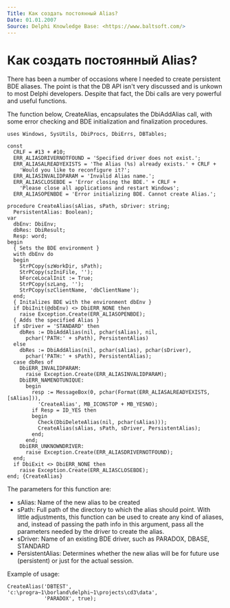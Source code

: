 ```yaml
---
Title: Как создать постоянный Alias?
Date: 01.01.2007
Source: Delphi Knowledge Base: <https://www.baltsoft.com/>
---
```



Как создать постоянный Alias?
=============================

There has been a number of occasions where I needed to create persistent
BDE aliases. The point is that the DB API isn\'t very discussed and is
unkown to most Delphi developers. Despite that fact, the Dbi calls are
very powerful and useful functions.

The function below, CreateAlias, encapsulates the DbiAddAlias call, with
some error checking and BDE initialization and finalization procedures.

    uses Windows, SysUtils, DbiProcs, DbiErrs, DBTables;
     
    const
      CRLF = #13 + #10;
      ERR_ALIASDRIVERNOTFOUND = 'Specified driver does not exist.';
      ERR_ALIASALREADYEXISTS = 'The Alias (%s) already exists.' + CRLF +
        'Would you like to reconfigure it?';
      ERR_ALIASINVALIDPARAM = 'Invalid Alias name.';
      ERR_ALIASCLOSEBDE = 'Error closing the BDE.' + CRLF +
        'Please close all applications and restart Windows';
      ERR_ALIASOPENBDE = 'Error initializing BDE. Cannot create Alias.';
     
    procedure CreateAlias(sAlias, sPath, sDriver: string;
      PersistentAlias: Boolean);
    var
      dbEnv: DbiEnv;
      dbRes: DbiResult;
      Resp: word;
    begin
      { Sets the BDE environment }
      with dbEnv do
      begin
        StrPCopy(szWorkDir, sPath);
        StrPCopy(szIniFile, '');
        bForceLocalInit := True;
        StrPCopy(szLang, '');
        StrPCopy(szClientName, 'dbClientName');
      end;
      { Initalizes BDE with the environment dbEnv }
      if DbiInit(@dbEnv) <> DbiERR_NONE then
        raise Exception.Create(ERR_ALIASOPENBDE);
      { Adds the specified Alias }
      if sDriver = 'STANDARD' then
        dbRes := DbiAddAlias(nil, pchar(sAlias), nil,
          pchar('PATH:' + sPath), PersistentAlias)
      else
        dbRes := DbiAddAlias(nil, pchar(sAlias), pchar(sDriver),
          pchar('PATH:' + sPath), PersistentAlias);
      case dbRes of
        DbiERR_INVALIDPARAM:
          raise Exception.Create(ERR_ALIASINVALIDPARAM);
        DbiERR_NAMENOTUNIQUE:
          begin
            resp := MessageBox(0, pchar(Format(ERR_ALIASALREADYEXISTS, [sAlias])),
              'CreateAlias', MB_ICONSTOP + MB_YESNO);
            if Resp = ID_YES then
            begin
              Check(DbiDeleteAlias(nil, pchar(sAlias)));
              CreateAlias(sAlias, sPath, sDriver, PersistentAlias);
            end;
          end;
        DbiERR_UNKNOWNDRIVER:
          raise Exception.Create(ERR_ALIASDRIVERNOTFOUND);
      end;
      if DbiExit <> DbiERR_NONE then
        raise Exception.Create(ERR_ALIASCLOSEBDE);
    end; {CreateAlias}

The parameters for this function are:

- sAlias: Name of the new alias to be created
- sPath: Full path of the directory to which the alias should point. With
little adjustments, this function can be used to create any kind of
aliases, and, instead of passing the path info in this argument, pass
all the parameters needed by the driver to create the alias.
- sDriver: Name of an existing BDE driver, such as PARADOX, DBASE, STANDARD
- PersistentAlias: Determines whether the new alias will be for future use
(persistent) or just for the actual session.

Example of usage:

    CreateAlias('DBTEST', 'c:\progra~1\borland\delphi~1\projects\cd3\data',
                'PARADOX', true);

